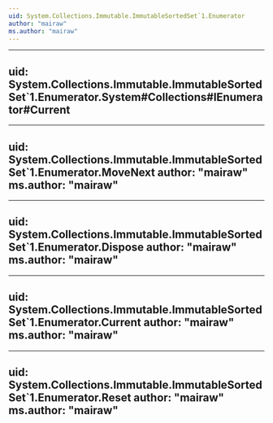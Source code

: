```yaml
---
uid: System.Collections.Immutable.ImmutableSortedSet`1.Enumerator
author: "mairaw"
ms.author: "mairaw"
---
```


---
uid: System.Collections.Immutable.ImmutableSortedSet`1.Enumerator.System#Collections#IEnumerator#Current
---

---
uid: System.Collections.Immutable.ImmutableSortedSet`1.Enumerator.MoveNext
author: "mairaw"
ms.author: "mairaw"
---

---
uid: System.Collections.Immutable.ImmutableSortedSet`1.Enumerator.Dispose
author: "mairaw"
ms.author: "mairaw"
---

---
uid: System.Collections.Immutable.ImmutableSortedSet`1.Enumerator.Current
author: "mairaw"
ms.author: "mairaw"
---

---
uid: System.Collections.Immutable.ImmutableSortedSet`1.Enumerator.Reset
author: "mairaw"
ms.author: "mairaw"
---

